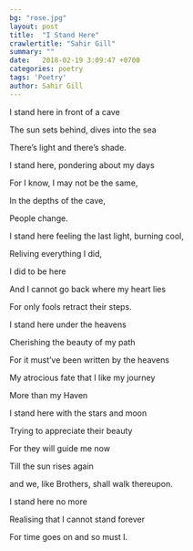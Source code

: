 ```yaml
---
bg: "rose.jpg"
layout: post
title:  "I Stand Here"
crawlertitle: "Sahir Gill"
summary: ""
date:   2018-02-19 3:09:47 +0700
categories: poetry
tags: 'Poetry'
author: Sahir Gill
---
```


<!--more-->
I stand here in front of a cave

The sun sets behind, dives into the sea

There’s light and there’s shade.



I stand here, pondering about my days

For I know, I may not be the same,

In the depths of the cave,

People change.



I stand here feeling the last light, burning cool,

Reliving everything I did,

I did to be here

And I cannot go back where my heart lies

For only fools retract their steps.



I stand here under the heavens

Cherishing the beauty of my path

For it must’ve been written by the heavens

My atrocious fate that I like my journey

More than my Haven



I stand here with the stars and moon

Trying to appreciate their beauty 

For they will guide me now

Till the sun rises again

and we, like Brothers, shall walk thereupon.



I stand here no more

Realising that I cannot stand forever

For time goes on and so must I.